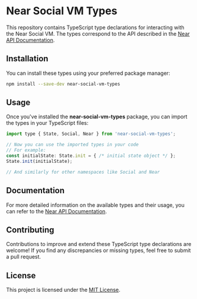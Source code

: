 # Near Social VM Types

This repository contains TypeScript type declarations for interacting with the Near Social VM. The types correspond to the API described in the [Near API Documentation](https://docs.near.org/bos/api/home).

## Installation

You can install these types using your preferred package manager:

```bash
npm install --save-dev near-social-vm-types
```

## Usage

Once you've installed the **near-social-vm-types** package, you can import the types in your TypeScript files:

```jsx
import type { State, Social, Near } from 'near-social-vm-types';

// Now you can use the imported types in your code
// For example:
const initialState: State.init = { /* initial state object */ };
State.init(initialState);

// And similarly for other namespaces like Social and Near

```

## Documentation

For more detailed information on the available types and their usage, you can refer to the [Near API Documentation](https://docs.near.org/bos/api/home).

## Contributing
Contributions to improve and extend these TypeScript type declarations are welcome! If you find any discrepancies or missing types, feel free to submit a pull request.

## License
This project is licensed under the [MIT License](https://chat.openai.com/LICENSE).
